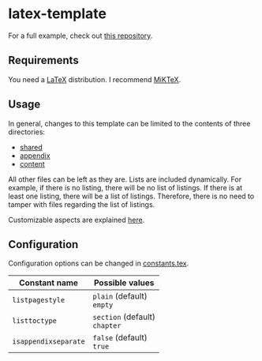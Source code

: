 # latex-template

For a full example, check out [this repository](https://github.com/MrGalaxyDragon/latex-template-example).

## Requirements

You need a [LaTeX](https://www.latex-project.org/) distribution.
I recommend [MiKTeX](https://miktex.org/download).

## Usage

In general, changes to this template can be limited to the contents of three directories:
- [shared](./shared)
- [appendix](./structure/appendix)
- [content](./structure/content)

All other files can be left as they are.
Lists are included dynamically.
For example, if there is no listing, there will be no list of listings.
If there is at least one listing, there will be a list of listings.
Therefore, there is no need to tamper with files regarding the list of listings.

Customizable aspects are explained [here](#configuration).

## Configuration

Configuration options can be changed in [constants.tex](./shared/constants.tex).

<table>
    <thead>
        <tr>
            <th>
                Constant name
            </th>
            <th>
                Possible values
            </th>
        </tr>
    </thead>
    <tbody>
        <tr>
            <td>
                <code>listpagestyle</code>
            </td>
            <td>
                <code>plain</code> (default)
                <br>
                <code>empty</code>
            </td>
        </tr>
        <tr>
            <td>
                <code>listtoctype</code>
            </td>
            <td>
                <code>section</code> (default)
                <br>
                <code>chapter</code>
            </td>
        </tr>
        <tr>
            <td>
                <code>isappendixseparate</code>
            </td>
            <td>
                <code>false</code> (default)
                <br>
                <code>true</code>
            </td>
        </tr>
    </tbody>
</table>